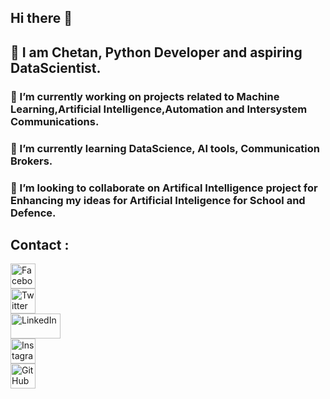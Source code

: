 ## Hi there 👋

<!--
**chetanlondhe1112/chetanlondhe1112** is a ✨ _special_ ✨ repository because its `README.md` (this file) appears on your GitHub profile.

Here are some ideas to get you started:

- 🔭 I’m currently working on projects related to Machine Learning,Artificial Intelligence,Automation and Intersystem Communications.  
- 🌱 I’m currently learning DataScience, AI tools, Communication Brokers.
- 👯 I’m looking to collaborate on Artifical Intelligence project for Enhancing my ideas for Artificial Inteligence for School and Defence.
- 🤔 I’m looking for help with ...
- 💬 Ask me about ...
- 📫 How to reach me: ...
- 😄 Pronouns: ...
- ⚡ Fun fact: ...
-->
## 🔭 I am Chetan, Python Developer and aspiring DataScientist.

### 🔭 I’m currently working on projects related to Machine Learning,Artificial Intelligence,Automation and Intersystem Communications.  
### 🌱 I’m currently learning DataScience, AI tools, Communication Brokers.
### 👯 I’m looking to collaborate on Artifical Intelligence project for Enhancing my ideas for Artificial Inteligence for School and Defence.
## Contact :
<a href="https://www.facebook.com/YourPageName">
    <img src="https://upload.wikimedia.org/wikipedia/commons/5/51/Facebook_f_logo_%282019%29.svg" alt="Facebook" width="40" height="40" />
</a>
<br>
<a href="https://twitter.com/YourHandle">
    <img src="https://i.pinimg.com/originals/2f/b9/09/2fb909b74a854f0715e64dda5825990d.jpg" alt="Twitter" width="40" height="40" />
</a>
<br>
<a href="https://www.linkedin.com/in/YourProfile">
    <img src="https://upload.wikimedia.org/wikipedia/commons/0/01/LinkedIn_Logo.svg" alt="LinkedIn" width="80" height="40" />
</a>
<br>
<a href="https://www.instagram.com/YourProfile">
    <img src="https://upload.wikimedia.org/wikipedia/commons/a/a5/Instagram_icon.png" alt="Instagram" width="40" height="40" />
</a>
<br>
<a href="https://github.com/YourUsername">
    <img src="https://upload.wikimedia.org/wikipedia/commons/9/91/Octicons-mark-github.svg" alt="GitHub" width="40" height="40" />
</a>

